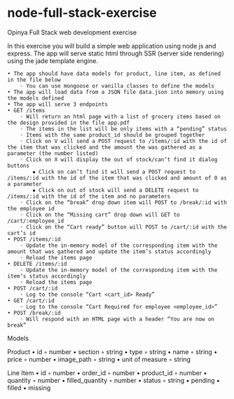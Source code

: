 # node-full-stack-exercise
Opinya Full Stack web development exercise

In this exercise you will build a simple web application using node js and express. The app will serve static html through SSR (server side rendering) using the jade template engine.

    • The app should have data models for product, line item, as defined in the file below
        ◦ You can use mongoose or vanilla classes to define the models
    • The app will load data from a JSON file data.json into memory using the models defined
    • The app will serve 3 endpoints
    • GET /items
        ◦ Will return an html page with a list of grocery items based on the design provided in the file app.pdf
        ◦ The items in the list will be only items with a “pending” status
        ◦ Items with the same product_id should be grouped together
        ◦ Click on V will send a POST request to /items/:id with the id of the item that was clicked and the amount the was gathered as a parameter (the number listed)
        ◦ Click on X will display the out of stock/can’t find it dialog buttons
            ▪ Click on can’t find it will send a POST request to /items/:id with the id of the item that was clicked and amount of 0 as a parameter
            ▪ Click on out of stock will send a DELETE request to /items/:id with the id of the item and no parameters
        ◦ Click on the “break” drop down item will POST to /break/:id with the employee id
        ◦ Click on the “Missing cart” drop down will GET to /cart/:employee_id
        ◦ Click on the “Cart ready” button will POST to /cart/:id with the cart’s id
    • POST /items/:id
        ◦ Update the in-memory model of the corresponding item with the amount that was gathered and update the item’s status accordingly
        ◦ Reload the items page
    • DELETE /items/:id
        ◦ Update the in-memory model of the corresponding item with the item’s status accordingly
        ◦ Reload the items page
    • POST /cart/:id
        ◦ Log to the console “Cart <cart_id> Ready”
    • GET /cart/:id
        ◦ Log to the console “Cart Required for employee <employee_id>”
    • POST /break/:id
        ◦ Will respond with an HTML page with a header “You are now on break”



Models

Product
    • id
        ◦ number
    • section
        ◦ string
    • type
        ◦ string
    • name
        ◦ string
    • price
        ◦ number
    • image_path
        ◦ string
    • unit of measure
        ◦ string

Line Item
    • id
        ◦ number
    • order_id
        ◦ number
    • product_id
        ◦ number
    • quantity
        ◦ number
    • filled_quantity
        ◦ number
    • status
        ◦ string
            ▪ pending
            ▪ filled
            ▪ missing
